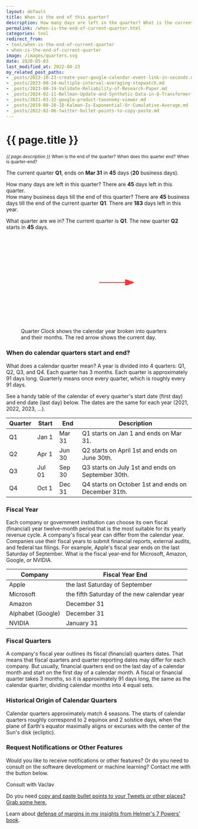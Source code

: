 ```yaml
---
layout: default
title: When is the end of this quarter?
description: How many days are left in the quarter? What is the current calendar quarter-end date? What is the current quarter?
permalink: /when-is-the-end-of-current-quarter.html
categories: tool
redirect_from:
- tool/when-is-the-end-of-current-quarter
- when-is-the-end-of-current-quarter
image: /images/quarters.svg
date: 2020-05-03
last_modified_at: 2022-04-23
my_related_post_paths:
- _posts/2023-10-23-create-your-google-calendar-event-link-in-seconds.md
- _posts/2023-08-24-multiple-interval-averaging-stopwatch.md
- _posts/2023-08-19-Validate-Reliability-of-Research-Paper.md
- _posts/2024-02-11-Bellman-Update-and-Synthetic-Data-in-Q-Transformer.md
- _posts/2021-03-22-google-product-taxonomy-viewer.md
- _posts/2019-08-28-1D-Kalman-Is-Exponential-Or-Cumulative-Average.md
- _posts/2022-02-06-twitter-bullet-points-to-copy-paste.md
---
```


[comment]: <> (permalink: /when-is-the-end-of-current-quarter)

<h1>{{ page.title }}</h1>
<small><i>{{ page.description }}</i></small>
<small>When is the end of the quarter?</small>
<small>When does this quarter end?</small>
<small>When is quarter-end?</small>

The current quarter <b class='quarterName'>Q1</b>, ends on <b id='quarterEnd'>Mar 31</b> in <b class="daysLeft">45</b> days (<b id="bizDaysLeft">20</b> business days).
<br>

How many days are left in this quarter? There are <b class="daysLeft">45</b> days left in this quarter.<br>
How many business days till the end of this quarter? There are <b id="bizDaysLeft2">45</b> business days till the end of the current quarter <b class='quarterName'>Q1</b>.
There are <b id="daysYearLeft">183</b> days left in this year.

What quarter are we in? The current quarter is <b class='quarterName'>Q1</b>.
The new quarter <b id="nextQuarter">Q2</b> starts in <b class="daysLeft">45</b> days.

<style>

#clockContainer {
    position: relative;
    margin: auto;
    width: 250px;
    height: 250px;
    background: url(/images/quarters.svg) no-repeat;
    background-size: 100%;
}
  
#clockArrow {
    position: absolute;
    color: red;
    border-radius: 10px;
    transform-origin: left;
    opacity: 0.8;
    width: 40%;
    left: 50%;
    top: 45%;
}
</style>

<figure class="figure">
    <div id="clockContainer" class="figure-img img-fluid rounded">
      <svg id="clockArrow" xmlns="http://www.w3.org/2000/svg" viewBox="0 0 350 100" alt="quarter clock">
        <title>Clock arrow</title>
        <defs>
          <marker id="arrowhead" markerWidth="10" markerHeight="7" 
            refX="0" refY="3.5" orient="auto" stroke="red" fill="red">
            <polygon points="0 0, 10 3.5, 0 7" />
          </marker>
        </defs>
        <line x1="0" y1="50" x2="250" y2="50" stroke="red" 
        stroke-width="8" marker-end="url(#arrowhead)" />
      </svg>
    </div>
    <figcaption class="figure-caption">Quarter Clock shows the calendar year broken into quarters and their months. The red arrow shows the current day.</figcaption>
</figure>

<h3>When do calendar quarters start and end?</h3>
<p>What does a calendar quarter mean? A year is divided into 4 quarters: Q1, Q2, Q3, and Q4.
Each quarter has 3 months.
Each quarter is approximately 91 days long.
Quarterly means once every quarter, which is roughly every 91 days.</p>

<p>See a handy table of the calendar of every quarter's start date (first day) and end date (last day) below. The dates are the same for each year (2021, 2022, 2023, ...).</p>

<table class="table table-striped">
    <thead>
        <tr>
            <th scope="col">
                Quarter
            </th>
            <th scope="col">
                Start
            </th>
            <th scope="col">
                End
            </th>
            <th>Description</th>
        </tr>
    </thead>
    <tbody>
        <tr>
            <td>Q1</td>
            <td>Jan 1</td>
            <td>Mar 31</td>
            <td>Q1 starts on Jan 1 and ends on Mar 31.</td>
        </tr>
        <tr>
            <td>Q2</td>
            <td>Apr 1</td>
            <td>Jun 30</td>
            <td>Q2 starts on April 1st and ends on June 30th.</td>
        </tr>
        <tr>
            <td>Q3</td>
            <td>Jul 01</td>
            <td>Sep 30</td>
            <td>Q3 starts on July 1st and ends on September 30th.</td>
        </tr>
        <tr>
            <td>Q4</td>
            <td>Oct 1</td>
            <td>Dec 31</td>
            <td>Q4 starts on October 1st and ends on December 31th.</td>
        </tr>
    </tbody>
</table>

<h3>Fiscal Year</h3>
<p>
  Each company or government institution can choose its own fiscal (financial) year twelve-month period that is the most suitable for its yearly revenue cycle.
  A company's fiscal year can differ from the calendar year.
  Companies use their fiscal years to submit financial reports, external audits, and federal tax filings.
  For example, Apple's fiscal year ends on the last Saturday of September.
  What is the fiscal year-end for Microsoft, Amazon, Google, or NVIDIA.
</p>

<table class="table table-striped">
    <thead>
        <tr>
            <th scope="col">
                Company
            </th>
            <th scope="col">
                Fiscal Year End
            </th>
        </tr>
    </thead>
    <tbody>
        <tr>
            <td>Apple</td>
            <td>the last Saturday of September</td>
        </tr>
        <tr>
            <td>Microsoft</td>
            <td>the fifth Saturday of the new calendar year</td>
        </tr>
        <tr>
            <td>Amazon</td>
            <td>December 31</td>
        </tr>
        <tr>
            <td>Alphabet (Google)</td>
            <td>December 31</td>
        </tr>
        <tr>
            <td>NVIDIA</td>
            <td>January 31</td>
        </tr>
    </tbody>
</table>

<h3>Fiscal Quarters</h3>

<p>
A company's fiscal year outlines its fiscal (financial) quarters dates.
That means that fiscal quarters and quarter reporting dates may differ for each company.
But usually, financial quarters end on the last day of a calendar month and start on the first day of a calendar month.
A fiscal or financial quarter takes 3 months, so it is approximately 91 days long, the same as the calendar quarter, dividing calendar months into 4 equal sets.
</p>

<h3>Historical Origin of Calendar Quarters</h3>
<p>
Calendar quarters approximately match 4 seasons.
The starts of calendar quarters roughly correspond to 2 equinox and 2 solstice days, when the plane of Earth's equator maximally aligns or excurses with the center of the Sun's disk (ecliptic).
</p>

<h3>Request Notifications or Other Features</h3>
Would you like to receive notifications or other features?
Or do you need to consult on the software development or machine learning?
Contact me with the button below.

<a class="btn btn-success m-1" style="text-decoration: none;" href="https://us3.list-manage.com/contact-form?u=289873d7958b1bdc1c6dc93b7&form_id=3b80462ee1d82c5a36e447efbfdbe72a">Consult with Vaclav</a>

Do you need [copy and paste bullet points to your Tweets or other places? Grab some here.](/twitter-bullet-points-to-copy-paste)

Learn about [defense of margins in my insights from Helmer's 7 Powers' book](/book/7-powers-moats-through-lens-of-dibellos-business-mental-model).


<script>
    // set values
    Array.from(document.querySelectorAll(".quarterName")).forEach((e) => {
      e.innerText = 'Q' + getQuarter().toString();
    });
    Array.from(document.querySelectorAll(".daysLeft")).forEach((e) => {
      e.innerText = daysLeftInQuarter().toString();
    })

    document.getElementById('quarterEnd').innerText = getQEnd().toLocaleDateString();
    document.getElementById('nextQuarter').innerText = 'Q' + (((getQuarter() + 1) - 1) % 4 + 1).toString();
    document.getElementById('bizDaysLeft').innerText = getBizDaysLeftInQuarter().toString();
    document.getElementById('bizDaysLeft2').innerText = getBizDaysLeftInQuarter().toString();
    document.getElementById('daysYearLeft').innerText = daysLeftInYear().toString();
daysLeftInYear();


    // set clock
    var dt = new Date();
    var current = new Date(dt.getTime());
    var previous = new Date(dt.getFullYear(), 0, 1);
    var full = new Date(dt.getFullYear() + 1, 0, 1) - previous;
    var arrow_rotation = (current - previous) / full * 360 - 90;
    document.getElementById('clockArrow').style.transform = `rotate(${arrow_rotation}deg)`;

    
    function getQuarter(d) {
      d = d || new Date();
      var m = Math.floor(d.getMonth()/3) + 1;
      return m > 4? m - 4 : m;
    }
    
    function getQEnd(d) {
      d = d || new Date();
      var qEnd = new Date(d);
      qEnd.setMonth(qEnd.getMonth() + 3 - qEnd.getMonth() % 3, 0);
      qEnd.setHours(0);
      qEnd.setMinutes(0);
      qEnd.setSeconds(0);
      return qEnd;
    }
    
    function daysLeftInQuarter(d) {
      d = d || new Date();
      var qEnd = getQEnd(d);
      return Math.floor((qEnd - d) / 8.64e7) + 1;
    }

    function getBizDaysLeftInQuarter(d) {
      d = d || new Date();
      var qEnd = getQEnd(d);
      return getBusinessDatesCount(d, qEnd);
    }

    function getBusinessDatesCount(startDate, endDate) {
        let count = 0;
        const curDate = new Date(startDate.getTime());
        while (curDate <= endDate) {
            const dayOfWeek = curDate.getDay();
            if(dayOfWeek !== 0 && dayOfWeek !== 6) count++;
            curDate.setDate(curDate.getDate() + 1);
        }
        return count;
    }

    function daysLeftInYear(d) {

      d = d || new Date();
      var yEnd = new Date(d);
      yEnd.setMonth(0, 1);
      yEnd.setFullYear(yEnd.getFullYear() + 1)
      yEnd.setHours(0);
      yEnd.setMinutes(0);
      yEnd.setSeconds(0);

      return Math.floor((yEnd - d) / 8.64e7) + 1;
    }

</script>
